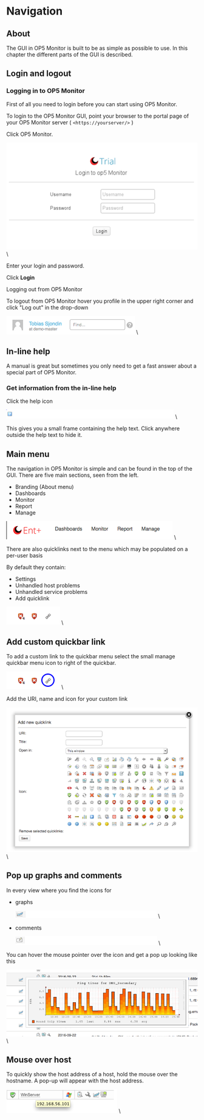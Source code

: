 # Navigation

## About

The GUI in OP5 Monitor is built to be as simple as possible to use.
In this chapter the different parts of the GUI is described.

## Login and logout

### Logging in to OP5 Monitor

First of all you need to login before you can start using OP5 Monitor.

To login to the OP5 Monitor GUI, point your browser to the portal page of your OP5 Monitor server ( `<https://yourserver/>` )

Click OP5 Monitor.

![](images/16482331/18481425.png) \


Enter your login and password.

Click **Login**

Logging out from OP5 Monitor

To logout from OP5 Monitor hover you profile in the upper right corner and click "Log out" in the drop-down

![](images/16482331/18481424.png) \


## In-line help

A manual is great but sometimes you only need to get a fast answer about a special part of OP5 Monitor.

### Get information from the in-line help

Click the help icon 

![](images/16482331/18481426.png) \


This gives you a small frame containing the help text.
Click anywhere outside the help text to hide it.

## Main menu

The navigation in OP5 Monitor is simple and can be found in the top of the GUI. There are five main sections, seen from the left.

- Branding (About menu)
- Dashboards
- Monitor
- Report
- Manage

![](images/16482331/18481418.png) \


There are also quicklinks next to the menu which may be populated on a per-user basis

By default they contain:

- Settings
- Unhandled host problems
- Unhandled service problems
- Add quicklink

![](images/16482331/18481419.png) \


## Add custom quickbar link

To add a custom link to the quickbar menu select the small manage quickbar menu icon to right of the quickbar.

![](images/16482331/18481417.png) \


Add the URI, name and icon for your custom link

![](images/16482331/18481421.png) \


## Pop up graphs and comments

In every view where you find the icons for

- graphs 

    ![](images/16482331/18481433.png) \


- comments 

    ![](images/16482331/18481431.png) \


You can hover the mouse pointer over the icon and get a pop up looking like this

![](images/16482331/18481422.png) \


## Mouse over host

To quickly show the host address of a host, hold the mouse over the hostname. A pop-up will appear with the host address.

![](images/16482331/18481432.png) \

